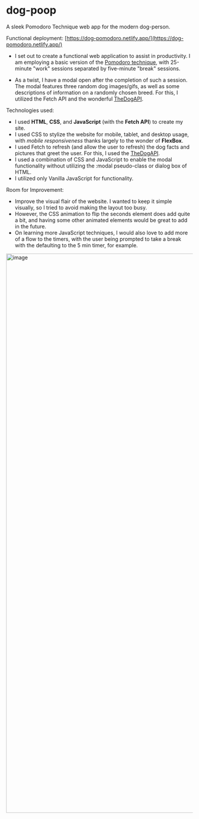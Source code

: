 # dog-poop
A sleek Pomodoro Technique web app for the modern dog-person.

Functional deployment: [https://dog-pomodoro.netlify.app/](https://dog-pomodoro.netlify.app/)

* I set out to create a functional web application to assist in productivity. I am employing a basic version of the [Pomodoro technique](https://en.wikipedia.org/wiki/Pomodoro_Technique), with 25-minute "work" sessions separated by five-minute "break" sessions.

* As a twist, I have a modal open after the completion of such a session. The modal features three random dog images/gifs, as well as some descriptions of information on a randomly chosen breed. For this, I utilized the Fetch API and the wonderful [TheDogAPI](https://www.thedogapi.com/). 

Technologies used:
* I used **HTML**, **CSS**, and **JavaScript** (with the **Fetch API**) to create my site. 
* I used CSS to stylize the website for mobile, tablet, and desktop usage, with *mobile responsiveness* thanks largely to the wonder of **FlexBox**. 
* I used Fetch to refresh (and allow the user to refresh) the dog facts and pictures that greet the user. For this, I used the [TheDogAPI](https://www.thedogapi.com/). 
* I used a combination of CSS and JavaScript to enable the modal functionality without utilizing the :modal pseudo-class or dialog box of HTML.
* I utilized only Vanilla JavaScript for functionality.

Room for Improvement: 
* Improve the visual flair of the website. I wanted to keep it simple visually, so I tried to avoid making the layout too busy. 
* However, the CSS animation to flip the seconds element does add quite a bit, and having some other animated elements would be great to add in the future. 
* On learning more JavaScript techniques, I would also love to add more of a flow to the timers, with the user being prompted to take a break with the defaulting to the 5 min timer, for example.

<img width="1512" alt="image" src="https://github.com/ianpmaher/dog-poop/assets/120536234/0a5d3467-5e7a-44c5-aec8-a6cad3fbb8f4">
